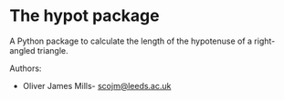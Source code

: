 # The hypot package

A Python package to calculate the length of the hypotenuse of a right-angled triangle.

Authors:
- Oliver James Mills- scojm@leeds.ac.uk
